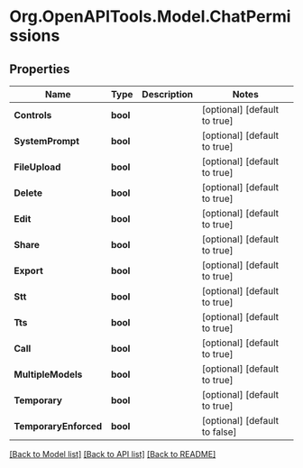 # Org.OpenAPITools.Model.ChatPermissions

## Properties

Name | Type | Description | Notes
------------ | ------------- | ------------- | -------------
**Controls** | **bool** |  | [optional] [default to true]
**SystemPrompt** | **bool** |  | [optional] [default to true]
**FileUpload** | **bool** |  | [optional] [default to true]
**Delete** | **bool** |  | [optional] [default to true]
**Edit** | **bool** |  | [optional] [default to true]
**Share** | **bool** |  | [optional] [default to true]
**Export** | **bool** |  | [optional] [default to true]
**Stt** | **bool** |  | [optional] [default to true]
**Tts** | **bool** |  | [optional] [default to true]
**Call** | **bool** |  | [optional] [default to true]
**MultipleModels** | **bool** |  | [optional] [default to true]
**Temporary** | **bool** |  | [optional] [default to true]
**TemporaryEnforced** | **bool** |  | [optional] [default to false]

[[Back to Model list]](../../README.md#documentation-for-models) [[Back to API list]](../../README.md#documentation-for-api-endpoints) [[Back to README]](../../README.md)

